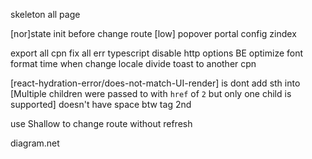 <!-- Doing -->
skeleton all page
<!-- bug -->

[nor]state init before change route
[low] popover portal config zindex
<!-- optimize -->
export all cpn
fix all err typescript
disable http options BE
optimize font
format time when change locale
divide toast to another cpn
<!-- Err -->

[react-hydration-error/does-not-match-UI-render] is dont add sth into <Text>
[Multiple children were passed to <Link> with `href` of `2` but only one child is supported] <Link> doesn't have space btw tag 2nd

<!-- note -->
use Shallow to change route without refresh


<!-- tool -->
diagram.net
